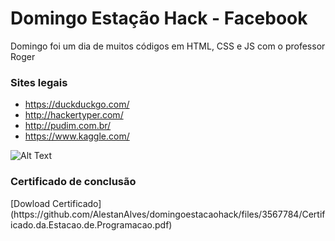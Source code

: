 # Domingo Estação Hack - Facebook
Domingo foi um dia de muitos códigos em HTML, CSS e JS com o professor Roger

### Sites legais

- https://duckduckgo.com/</li>
- http://hackertyper.com/</li>
- http://pudim.com.br/</li>
- https://www.kaggle.com/</li>


![Alt Text](https://media.giphy.com/media/o0vwzuFwCGAFO/giphy.gif)


<h3>Certificado de conclusão</h3>
[Dowload Certificado](https://github.com/AlestanAlves/domingoestacaohack/files/3567784/Certificado.da.Estacao.de.Programacao.pdf)





